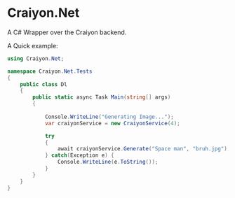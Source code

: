 # Craiyon.Net

A C# Wrapper over the Craiyon backend. <br>

A Quick example:
```cs
using Craiyon.Net;

namespace Craiyon.Net.Tests
{
    public class Dl
    {
        public static async Task Main(string[] args)
        {
            
            Console.WriteLine("Generating Image...");
            var craiyonService = new CraiyonService(4);

            try
            {
                await craiyonService.Generate("Space man", "bruh.jpg");
            } catch(Exception e) {
                Console.WriteLine(e.ToString());
            }
        }
    }
}
```
